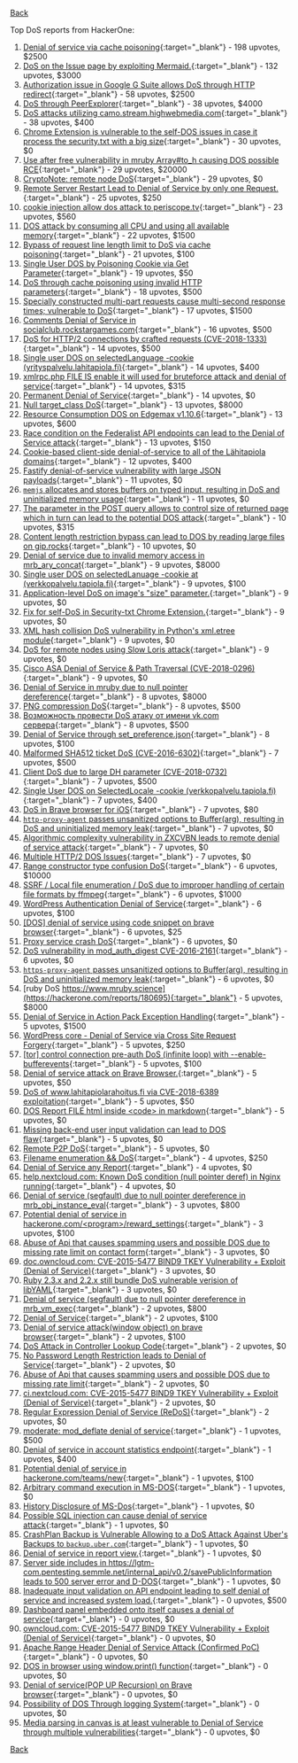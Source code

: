 [Back](../README.md)

Top DoS reports from HackerOne:

1. [Denial of service via cache poisoning](https://hackerone.com/reports/409370){:target="_blank"} - 198 upvotes, $2500
2. [DoS on the Issue page by exploiting Mermaid.](https://hackerone.com/reports/470067){:target="_blank"} - 132 upvotes, $3000
3. [Authorization issue in Google G Suite allows DoS through HTTP redirect](https://hackerone.com/reports/191196){:target="_blank"} - 58 upvotes, $2500
4. [DoS through PeerExplorer](https://hackerone.com/reports/363636){:target="_blank"} - 38 upvotes, $4000
5. [DoS attacks utilizing camo.stream.highwebmedia.com](https://hackerone.com/reports/507525){:target="_blank"} - 38 upvotes, $400
6. [Chrome Extension is vulnerable to the self-DOS issues in case it process the security.txt with a big size](https://hackerone.com/reports/290955){:target="_blank"} - 30 upvotes, $0
7. [Use after free vulnerability in mruby Array#to_h causing DOS possible RCE](https://hackerone.com/reports/181321){:target="_blank"} - 29 upvotes, $20000
8. [CryptoNote: remote node DoS](https://hackerone.com/reports/506595){:target="_blank"} - 29 upvotes, $0
9. [Remote Server Restart Lead to Denial of Service by only one Request.](https://hackerone.com/reports/114698){:target="_blank"} - 25 upvotes, $250
10. [cookie injection allow dos attack to periscope.tv](https://hackerone.com/reports/583819){:target="_blank"} - 23 upvotes, $560
11. [DOS attack by consuming all CPU and using all available memory](https://hackerone.com/reports/479144){:target="_blank"} - 22 upvotes, $1500
12. [Bypass of request line length limit to DoS via cache poisoning](https://hackerone.com/reports/350847){:target="_blank"} - 21 upvotes, $100
13. [Single User DOS by Poisoning Cookie via Get Parameter](https://hackerone.com/reports/416966){:target="_blank"} - 19 upvotes, $50
14. [DoS through cache poisoning using invalid HTTP parameters](https://hackerone.com/reports/326639){:target="_blank"} - 18 upvotes, $500
15. [Specially constructed multi-part requests cause multi-second response times; vulnerable to DoS](https://hackerone.com/reports/431561){:target="_blank"} - 17 upvotes, $1500
16. [Comments Denial of Service in socialclub.rockstargames.com](https://hackerone.com/reports/214370){:target="_blank"} - 16 upvotes, $500
17. [DoS for HTTP/2 connections by crafted requests (CVE-2018-1333)](https://hackerone.com/reports/384839){:target="_blank"} - 14 upvotes, $500
18. [Single user DOS on selectedLanguage -cookie (yrityspalvelu.lahitapiola.fi)](https://hackerone.com/reports/201723){:target="_blank"} - 14 upvotes, $400
19. [xmlrpc.php FILE IS enable it will used for bruteforce attack and denial of service](https://hackerone.com/reports/325040){:target="_blank"} - 14 upvotes, $315
20. [Permanent Denial of Service](https://hackerone.com/reports/5534){:target="_blank"} - 14 upvotes, $0
21. [Null target_class DoS](https://hackerone.com/reports/183405){:target="_blank"} - 13 upvotes, $8000
22. [Resource Consumption DOS on Edgemax v1.10.6](https://hackerone.com/reports/406614){:target="_blank"} - 13 upvotes, $600
23. [Race condition on the Federalist API endpoints can lead to the Denial of Service attack](https://hackerone.com/reports/249319){:target="_blank"} - 13 upvotes, $150
24. [Cookie-based client-side denial-of-service to all of the Lähitapiola domains](https://hackerone.com/reports/129001){:target="_blank"} - 12 upvotes, $400
25. [Fastify denial-of-service vulnerability with large JSON payloads](https://hackerone.com/reports/303632){:target="_blank"} - 11 upvotes, $0
26. [`memjs` allocates and stores buffers on typed input, resulting in DoS and uninitialized memory usage](https://hackerone.com/reports/319809){:target="_blank"} - 11 upvotes, $0
27. [The parameter in the POST query allows to control size of returned page which in turn can lead to the potential DOS attack](https://hackerone.com/reports/300391){:target="_blank"} - 10 upvotes, $315
28. [Content length restriction bypass can lead to DOS by reading large files on gip.rocks](https://hackerone.com/reports/203388){:target="_blank"} - 10 upvotes, $0
29. [Denial of service due to invalid memory access in mrb_ary_concat](https://hackerone.com/reports/184712){:target="_blank"} - 9 upvotes, $8000
30. [Single user DOS on selectedLanuage -cookie at (verkkopalvelu.tapiola.fi)](https://hackerone.com/reports/212523){:target="_blank"} - 9 upvotes, $100
31. [Application-level DoS on image's "size" parameter.](https://hackerone.com/reports/247700){:target="_blank"} - 9 upvotes, $0
32. [Fix for self-DoS in Security-txt Chrome Extension.](https://hackerone.com/reports/299460){:target="_blank"} - 9 upvotes, $0
33. [XML hash collision DoS vulnerability in Python's xml.etree module](https://hackerone.com/reports/412673){:target="_blank"} - 9 upvotes, $0
34. [DoS for remote nodes using Slow Loris attack](https://hackerone.com/reports/416494){:target="_blank"} - 9 upvotes, $0
35. [Cisco ASA Denial of Service & Path Traversal (CVE-2018-0296)](https://hackerone.com/reports/378698){:target="_blank"} - 9 upvotes, $0
36. [Denial of Service in mruby due to null pointer dereference](https://hackerone.com/reports/181232){:target="_blank"} - 8 upvotes, $8000
37. [PNG compression DoS](https://hackerone.com/reports/454){:target="_blank"} - 8 upvotes, $500
38. [Возможность провести DoS атаку от имени vk.com сервера](https://hackerone.com/reports/183352){:target="_blank"} - 8 upvotes, $500
39. [Denial of Service through set_preference.json](https://hackerone.com/reports/166682){:target="_blank"} - 8 upvotes, $100
40. [Malformed SHA512 ticket DoS (CVE-2016-6302)](https://hackerone.com/reports/221787){:target="_blank"} - 7 upvotes, $500
41. [Client DoS due to large DH parameter (CVE-2018-0732)](https://hackerone.com/reports/364964){:target="_blank"} - 7 upvotes, $500
42. [Single User DOS on SelectedLocale -cookie (verkkopalvelu.tapiola.fi)](https://hackerone.com/reports/212508){:target="_blank"} - 7 upvotes, $400
43. [DoS in Brave browser for iOS](https://hackerone.com/reports/357665){:target="_blank"} - 7 upvotes, $80
44. [`http-proxy-agent` passes unsanitized options to Buffer(arg), resulting in DoS and uninitialized memory leak](https://hackerone.com/reports/321631){:target="_blank"} - 7 upvotes, $0
45. [Algorithmic complexity vulnerability in ZXCVBN leads to remote denial of service attack](https://hackerone.com/reports/542897){:target="_blank"} - 7 upvotes, $0
46. [Multiple HTTP/2 DOS Issues](https://hackerone.com/reports/589739){:target="_blank"} - 7 upvotes, $0
47. [Range constructor type confusion DoS](https://hackerone.com/reports/181910){:target="_blank"} - 6 upvotes, $10000
48. [SSRF / Local file enumeration / DoS due to improper handling of certain file formats by ffmpeg](https://hackerone.com/reports/115978){:target="_blank"} - 6 upvotes, $1000
49. [WordPress Authentication Denial of Service](https://hackerone.com/reports/163307){:target="_blank"} - 6 upvotes, $100
50. [[DOS] denial of service using code snippet on brave browser](https://hackerone.com/reports/181558){:target="_blank"} - 6 upvotes, $25
51. [Proxy service crash DoS](https://hackerone.com/reports/13652){:target="_blank"} - 6 upvotes, $0
52. [DoS vulnerability in mod_auth_digest CVE-2016-2161](https://hackerone.com/reports/194065){:target="_blank"} - 6 upvotes, $0
53. [`https-proxy-agent` passes unsanitized options to Buffer(arg), resulting in DoS and uninitialized memory leak](https://hackerone.com/reports/319532){:target="_blank"} - 6 upvotes, $0
54. [ruby DoS https://www.mruby.science](https://hackerone.com/reports/180695){:target="_blank"} - 5 upvotes, $8000
55. [Denial of Service in Action Pack Exception Handling](https://hackerone.com/reports/42797){:target="_blank"} - 5 upvotes, $1500
56. [WordPress core - Denial of Service via Cross Site Request Forgery](https://hackerone.com/reports/153093){:target="_blank"} - 5 upvotes, $250
57. [[tor] control connection pre-auth DoS (infinite loop) with --enable-bufferevents](https://hackerone.com/reports/113424){:target="_blank"} - 5 upvotes, $100
58. [Denial of service attack on Brave Browser.](https://hackerone.com/reports/176066){:target="_blank"} - 5 upvotes, $50
59. [DoS of www.lahitapiolarahoitus.fi via CVE-2018-6389 exploitation](https://hackerone.com/reports/335177){:target="_blank"} - 5 upvotes, $50
60. [DOS Report FILE html inside \<code\> in markdown](https://hackerone.com/reports/127827){:target="_blank"} - 5 upvotes, $0
61. [Missing back-end user input validation can lead to DOS flaw](https://hackerone.com/reports/361337){:target="_blank"} - 5 upvotes, $0
62. [Remote P2P DoS](https://hackerone.com/reports/592200){:target="_blank"} - 5 upvotes, $0
63. [Filename enumeration && DoS](https://hackerone.com/reports/174524){:target="_blank"} - 4 upvotes, $250
64. [Denial of Service any Report](https://hackerone.com/reports/118663){:target="_blank"} - 4 upvotes, $0
65. [help.nextcloud.com: Known DoS condition (null pointer deref) in Nginx running](https://hackerone.com/reports/145409){:target="_blank"} - 4 upvotes, $0
66. [Denial of service (segfault) due to null pointer dereference in mrb_obj_instance_eval](https://hackerone.com/reports/202582){:target="_blank"} - 3 upvotes, $800
67. [Potential denial of service in hackerone.com/\<program\>/reward_settings](https://hackerone.com/reports/63865){:target="_blank"} - 3 upvotes, $100
68. [Abuse of Api that causes spamming users and possible DOS due to missing rate limit on contact form](https://hackerone.com/reports/223542){:target="_blank"} - 3 upvotes, $0
69. [doc.owncloud.com: CVE-2015-5477 BIND9 TKEY Vulnerability + Exploit (Denial of Service)](https://hackerone.com/reports/217381){:target="_blank"} - 3 upvotes, $0
70. [Ruby 2.3.x and 2.2.x still bundle DoS vulnerable verision of libYAML](https://hackerone.com/reports/235842){:target="_blank"} - 3 upvotes, $0
71. [Denial of service (segfault) due to null pointer dereference in mrb_vm_exec](https://hackerone.com/reports/202584){:target="_blank"} - 2 upvotes, $800
72. [Denial of Service](https://hackerone.com/reports/17785){:target="_blank"} - 2 upvotes, $100
73. [Denial of service attack(window object) on brave browser](https://hackerone.com/reports/176197){:target="_blank"} - 2 upvotes, $100
74. [DoS Attack in Controller Lookup Code](https://hackerone.com/reports/83962){:target="_blank"} - 2 upvotes, $0
75. [No Password Length Restriction leads to Denial of Service](https://hackerone.com/reports/223854){:target="_blank"} - 2 upvotes, $0
76. [Abuse of Api that causes spamming users and possible DOS due to missing rate limit](https://hackerone.com/reports/223557){:target="_blank"} - 2 upvotes, $0
77. [ci.nextcloud.com: CVE-2015-5477 BIND9 TKEY Vulnerability + Exploit (Denial of Service)](https://hackerone.com/reports/237860){:target="_blank"} - 2 upvotes, $0
78. [Regular Expression Denial of Service (ReDoS)](https://hackerone.com/reports/317548){:target="_blank"} - 2 upvotes, $0
79. [moderate: mod_deflate denial of service](https://hackerone.com/reports/20861){:target="_blank"} - 1 upvotes, $500
80. [Denial of service in account statistics endpoint](https://hackerone.com/reports/136221){:target="_blank"} - 1 upvotes, $400
81. [Potential denial of service in hackerone.com/teams/new](https://hackerone.com/reports/13748){:target="_blank"} - 1 upvotes, $100
82. [Arbitrary command execution in MS-DOS](https://hackerone.com/reports/5499){:target="_blank"} - 1 upvotes, $0
83. [History Disclosure of MS-Dos](https://hackerone.com/reports/5549){:target="_blank"} - 1 upvotes, $0
84. [Possible SQL injection can cause denial of service attack](https://hackerone.com/reports/123660){:target="_blank"} - 1 upvotes, $0
85. [CrashPlan Backup is Vulnerable Allowing to a DoS Attack Against Uber's Backups to ```backup.uber.com```](https://hackerone.com/reports/131560){:target="_blank"} - 1 upvotes, $0
86. [Denial of service in report view.](https://hackerone.com/reports/140720){:target="_blank"} - 1 upvotes, $0
87. [Server side includes in https://lgtm-com.pentesting.semmle.net/internal_api/v0.2/savePublicInformation leads to 500 server error and D-DOS](https://hackerone.com/reports/413655){:target="_blank"} - 1 upvotes, $0
88. [Inadequate input validation on API endpoint leading to self denial of service and increased system load.](https://hackerone.com/reports/90912){:target="_blank"} - 0 upvotes, $500
89. [Dashboard panel embedded onto itself causes a denial of service](https://hackerone.com/reports/85011){:target="_blank"} - 0 upvotes, $0
90. [owncloud.com: CVE-2015-5477 BIND9 TKEY Vulnerability + Exploit (Denial of Service)](https://hackerone.com/reports/89097){:target="_blank"} - 0 upvotes, $0
91. [Apache Range Header Denial of Service Attack (Confirmed PoC)](https://hackerone.com/reports/88904){:target="_blank"} - 0 upvotes, $0
92. [DOS in browser using window.print() function](https://hackerone.com/reports/176364){:target="_blank"} - 0 upvotes, $0
93. [Denial of service(POP UP Recursion) on Brave browser](https://hackerone.com/reports/179248){:target="_blank"} - 0 upvotes, $0
94. [Possibility of DOS Through logging System](https://hackerone.com/reports/242489){:target="_blank"} - 0 upvotes, $0
95. [Media parsing in canvas is at least vulnerable to Denial of Service through multiple vulnerabilities](https://hackerone.com/reports/315037){:target="_blank"} - 0 upvotes, $0


[Back](../README.md)